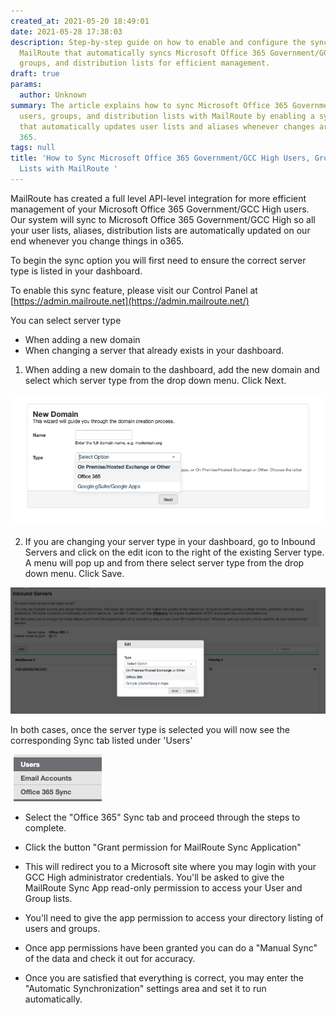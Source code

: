 ```yaml
---
created_at: 2021-05-20 18:49:01
date: 2021-05-28 17:38:03
description: Step-by-step guide on how to enable and configure the sync feature in
  MailRoute that automatically syncs Microsoft Office 365 Government/GCC High users,
  groups, and distribution lists for efficient management.
draft: true
params:
  author: Unknown
summary: The article explains how to sync Microsoft Office 365 Government/GCC High
  users, groups, and distribution lists with MailRoute by enabling a sync feature
  that automatically updates user lists and aliases whenever changes are made in Office
  365.
tags: null
title: 'How to Sync Microsoft Office 365 Government/GCC High Users, Groups and Distribution
  Lists with MailRoute '
---
```



MailRoute has created a full level API-level integration for more efficient
management of your Microsoft Office 365 Government/GCC High users. Our system
will sync to Microsoft Office 365 Government/GCC High so all your user lists,
aliases, distribution lists are automatically updated on our end whenever you
change things in o365.

To begin the sync option you will first need to ensure the correct server type
is listed in your dashboard.

To enable this sync feature, please visit our Control Panel at
[https://admin.mailroute.net](https://admin.mailroute.net/)

You can select server type

  * When adding a new domain
  * When changing a server that already exists in your dashboard.

1) When adding a new domain to the dashboard, add the new domain and select
which server type from the drop down menu. Click Next.

![Screen_Shot_2019-08-20_at_9.21.16_AM.png](screen_shot_2019-08-20_at_92116_am.png)

2) If you are changing your server type in your dashboard, go to Inbound
Servers and click on the edit icon to the right of the existing Server type. A
menu will pop up and from there select server type from the drop down menu.
Click Save.

![Screen_Shot_2019-08-20_at_9.36.34_AM.png](screen_shot_2019-08-20_at_93634_am.png)

In both cases, once the server type is selected you will now see the
corresponding Sync tab listed under 'Users'

![Screen_Shot_2019-08-20_at_9.26.05_AM.png](screen_shot_2019-08-20_at_92605_am.png)

  * Select the "Office 365" Sync tab and proceed through the steps to complete. 

  * Click the button "Grant permission for MailRoute Sync Application"

  * This will redirect you to a Microsoft site where you may login with your GCC High administrator credentials. You'll be asked to give the MailRoute Sync App read-only permission to access your User and Group lists.

  * You'll need to give the app permission to access your directory listing of users and groups.

  * Once app permissions have been granted you can do a "Manual Sync" of the data and check it out for accuracy.

  * Once you are satisfied that everything is correct, you may enter the "Automatic Synchronization" settings area and set it to run automatically.

